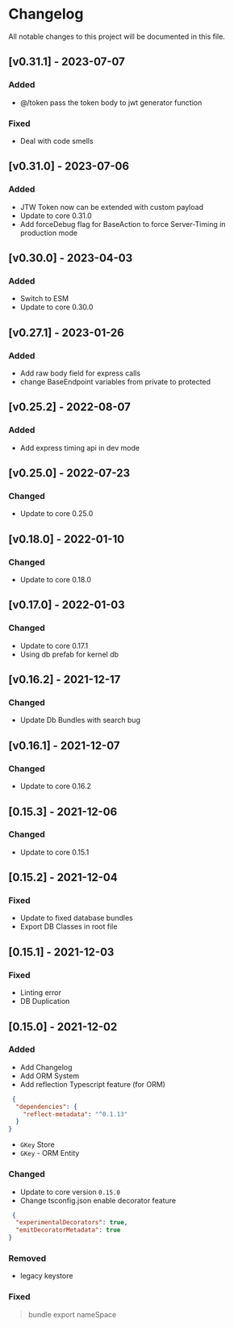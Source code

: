 # Changelog
All notable changes to this project will be documented in this file.

## [v0.31.1] - 2023-07-07
### Added
- @/token pass the token body to jwt generator function
### Fixed
- Deal with code smells 

## [v0.31.0] - 2023-07-06
### Added
- JTW Token now can be extended with custom payload
- Update to core 0.31.0
- Add forceDebug flag for BaseAction to force Server-Timing in production mode

## [v0.30.0] - 2023-04-03
### Added
- Switch to ESM
- Update to core 0.30.0

## [v0.27.1] - 2023-01-26
### Added
- Add raw body field for express calls 
- change BaseEndpoint variables from private to protected

## [v0.25.2] - 2022-08-07
### Added
- Add express timing api in dev mode

## [v0.25.0] - 2022-07-23
### Changed
- Update to core 0.25.0


## [v0.18.0] - 2022-01-10
### Changed
- Update to core 0.18.0 

## [v0.17.0] - 2022-01-03
### Changed
- Update to core 0.17.1
- Using db prefab for kernel db 

## [v0.16.2] - 2021-12-17

### Changed
- Update Db Bundles with search bug


## [v0.16.1] - 2021-12-07

### Changed
- Update to core 0.16.2

## [0.15.3] - 2021-12-06
### Changed
- Update to core 0.15.1 

## [0.15.2] - 2021-12-04

### Fixed
- Update to fixed database bundles
- Export DB Classes in root file

## [0.15.1] - 2021-12-03

### Fixed
- Linting error
- DB Duplication

## [0.15.0] - 2021-12-02
### Added
- Add Changelog
- Add ORM System 
- Add reflection Typescript feature (for ORM)
````json
 {
  "dependencies": {
    "reflect-metadata": "^0.1.13"
  }
}
````
- `GKey` Store 
- `GKey` - ORM Entity
### Changed
- Update to core version `0.15.0`
- Change tsconfig.json enable decorator feature 
````json
 {
  "experimentalDecorators": true,
  "emitDecoratorMetadata": true
}
````


### Removed
- legacy keystore  

### Fixed
> bundle export nameSpace 

